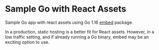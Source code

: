 # Sample Go with React Assets

Sample Go app with react assets using Go 1.16 [embed](https://golang.org/pkg/embed/) package.

In a production, static hosting is a better fit for React assets. However, in a low traffic setting, and if already running a Go binary, embed may be an exciting option to use.